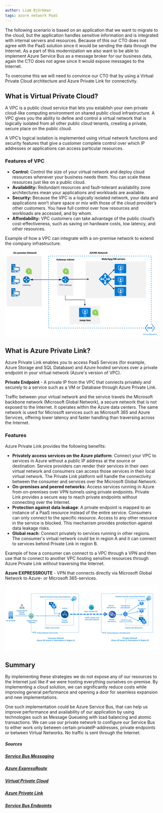 ```yaml
---
author: Liam Björkman
tags: azure network PaaS
---
```


The following scenario is based on an application that we want to migrate to the cloud, but the application handles sensitive information and is integrated with internal servers and resources. Because of this our CTO does not agree with the PaaS solution since it would be sending the data through the Internet.  As a part of this modernization we also want to be able to implement Azure Service Bus as a message broker for our business data, again the CTO does not agree since it would expose messages to the Internet.

To overcome this we will need to convince our CTO that by using a Virtual Private Cloud architecture and Azure Private Link for connectivity.



## What is Virtual Private Cloud?

A VPC is a public cloud service that lets  you establish your own private cloud-like computing environment on shared public cloud infrastructure. A VPC gives you the ability to define and control a virtual network that is logically isolated from all other public cloud tenants, creating a private, secure place on the public cloud.

A VPC’s logical isolation is implemented using virtual network functions and security features that give a customer complete control over which IP addresses or applications can access particular resources.



### Features of VPC

- **Control:** Control the size of your virtual network and deploy cloud resources whenever your business needs them. You can scale these resources just like on a public cloud.
- **Availability:** Redundant resources and fault-tolerant availability zone architectures mean your applications and workloads are available.
- **Security:** Because the VPC is a logically isolated network, your data and applications won’t share space or mix with those of the cloud provider’s other customers. You have full control over how resources and workloads are accessed, and by whom.
- **Affordability:** VPC customers can take advantage of the public cloud’s cost-effectiveness, such as saving on hardware costs, low latency, and other resources.



Example of how a VPC can integrate with a on-premise network to extend the company infrastructure.

<img src="/img/vpc1.png">





## What is Azure Private Link?

Azure Private Link enables you to access PaaS Services (for example, Azure Storage and SQL Database) and Azure hosted services over a private endpoint in your virtual network (Azure's version of VPC).

**Private Endpoint** - A private IP from the VPC that connects privately and securely to a service such as a VM or Database through Azure Private Link.

Traffic between your virtual network and the service travels the Microsoft backbone network (Microsoft Global Network), a secure network that is not exposed to the Internet. It operates within the Azure data centers. The same network is used for Microsoft services such as Microsoft 365 and Azure Services, offering lower latency and faster handling than traversing across the Internet. 

### Features

Azure Private Link provides the following benefits:

- **Privately access services on the Azure platform**: Connect your VPC to services in Azure without a public IP address at the source or destination. Service providers can render their services in their own virtual network and consumers can access those services in their local virtual network. The Private Link platform will handle the connectivity between the consumer and services over the Microsoft Global Network.
- **On-premises and peered networks**: Access services running in Azure from on-premises over VPN tunnels using private endpoints. Private Link provides a secure way to reach private endpoints without connecting over the Internet.
- **Protection against data leakage**: A private endpoint is mapped to an instance of a PaaS resource instead of the entire service. Consumers can only connect to the specific resource. Access to any other resource in the service is blocked. This mechanism provides protection against data leakage risks.
- **Global reach**: Connect privately to services running in other regions. The consumer's virtual network could be in region A and it can connect to services behind Private Link in region B.

Example of how a consumer can connect to a VPC through a VPN and then use that to connect to another VPC hosting sensitive resources through Azure Private Link without traversing the Internet. 

**Azure EXPRESSROUTE** - VPN that connects directly via Microsoft Global Network to Azure- or Microsoft 365-services.

<img src="/img/vpc2.png">



## Summary

By implementing these strategies we do not expose any of our resources to the Internet just like if we were hosting everything ourselves on-premise. By implementing a cloud solution, we can significantly reduce costs while improving general performance and opening a door for seamless expansion and new implementations. 

One such implementation could be Azure Service Bus, that can help us improve performance and availability of our application by using technologies such as Message Queueing with load balancing and atomic transactions. We can use our private network to configure our Service Bus to either work only between certain privateIP-addresses, private endpoints or between Virtual Networks. No traffic is sent through the Internet.



##### Sources

##### [Service Bus Messaging](https://docs.microsoft.com/en-us/azure/service-bus-messaging/service-bus-messaging-overview)

##### [Azure ExpressRoute](https://docs.microsoft.com/en-ca/azure/expressroute/expressroute-introduction)

##### [Virtual Private Cloud](https://www.cloudflare.com/learning/cloud/what-is-a-virtual-private-cloud/)

##### [Azure Private Link](https://azure.microsoft.com/sv-se/services/private-link/#how-it-works)

##### [Service Bus Endpoints](https://docs.microsoft.com/en-us/azure/service-bus-messaging/service-bus-service-endpoints)



